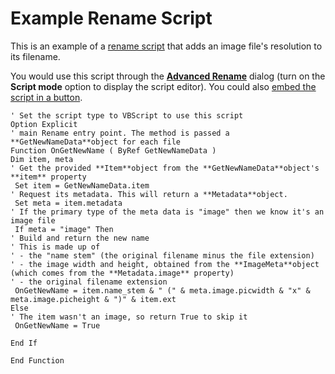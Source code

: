 # Example Rename Script

This is an example of a [rename script](../rename_scripts/RAEDME.md) that adds an image file's resolution to its filename.

You would use this script through the **[Advanced Rename](/Manual/file_operations/renaming_files/advanced_rename/RAEDME.md)** dialog (turn on the **Script mode** option to display the script editor). You could also [embed the script in a button](/Manual/customize/creating_your_own_buttons/embedding_rename_scripts.md).

    ' Set the script type to VBScript to use this script
    Option Explicit
    ' main Rename entry point. The method is passed a **GetNewNameData**object for each file
    Function OnGetNewName ( ByRef GetNewNameData )
    Dim item, meta 
    ' Get the provided **Item**object from the **GetNewNameData**object's **item** property
     Set item = GetNewNameData.item
    ' Request its metadata. This will return a **Metadata**object.
     Set meta = item.metadata
    ' If the primary type of the meta data is "image" then we know it's an image file
     If meta = "image" Then
    ' Build and return the new name
    ' This is made up of
    ' - the "name stem" (the original filename minus the file extension)
    ' - the image width and height, obtained from the **ImageMeta**object (which comes from the **Metadata.image** property)
    ' - the original filename extension
     OnGetNewName = item.name_stem & " (" & meta.image.picwidth & "x" & meta.image.picheight & ")" & item.ext
    Else
    ' The item wasn't an image, so return True to skip it
     OnGetNewName = True

    End If

    End Function

  

